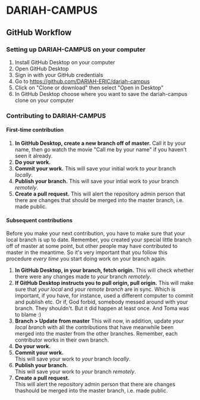 # DARIAH-CAMPUS

## GitHub Workflow

### Setting up DARIAH-CAMPUS on your computer

1. Install GitHub Desktop on your computer
2. Open GitHub Desktop
3. Sign in with your GitHub credentials
4. Go to https://github.com/DARIAH-ERIC/dariah-campus
5. Click on "Clone or download" then select "Open in Desktop"
6. In GitHub Desktop choose where you want to save the dariah-campus clone on your computer

### Contributing to DARIAH-CAMPUS

#### First-time contribution

1. **In GitHub Desktop, create a new branch off of master.**
   Call it by your name, then go watch the movie "Call me by your name" if you haven't seen it already.
2. **Do your work.**
3. **Commit your work.**
   This will save your initial work to _your_ branch _locally_.
4. **Publish your branch.**
   This will save your intial work to _your_ branch _remotely_.
5. **Create a pull request.**
   This will alert the repository admin person that there are changes that should be merged into the master branch, i.e. made public.

#### Subsequent contributions

Before you make your next contribution, you have to make sure that your local branch is up to date. Remember, you created your special little branch off of master at some point, but other people may have contributed to master in the meantime. So it's very important that you follow  this procedure _every time_ you start doing work on your branch again.

1. **In GitHub Desktop, in your branch, fetch origin.**
   This will check whether there were any changes made to _your_ branch _remotely_.
2. **If GitHub Desktop instructs you to pull origin, pull origin.**
   This will make sure that _your local_ and _your remote branch_ are in sync. Which is important, if you have, for instance, used a different computer to commit and publish etc. Or if, God forbid, somebody messed around with your branch. They shouldn't. But it did happen at least once. And Toma was to blame :)
3. **Branch > Update from master**
   This will now, in addition, update _your local branch_ with all the contributions that have meanwhile been merged into the master from the other branches. Remember, each contributor works in their own branch. 
4. **Do your work.**
5. **Commit your work.**    
   This will save your work to _your_ branch _locally_.
6. **Publish your branch.**    
   This will save your work to _your_ branch _remotely_.
7. **Create a pull request.**    
   This will alert the repository admin person that there are changes thashould be merged into the master branch, i.e. made public.
